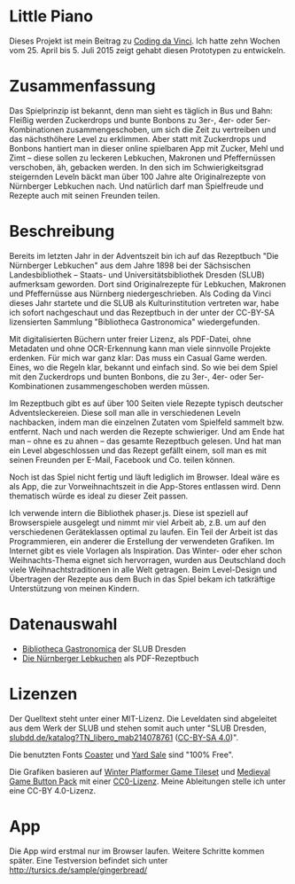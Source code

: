 # Little Piano

Dieses Projekt ist mein Beitrag zu [Coding da Vinci](http://codingdavinci.de/). Ich hatte zehn Wochen vom 25. April bis 5. Juli 2015 zeigt gehabt diesen Prototypen zu entwickeln.

# Zusammenfassung

Das Spielprinzip ist bekannt, denn man sieht es täglich in Bus und Bahn: Fleißig werden Zuckerdrops und bunte Bonbons zu 3er-, 4er- oder 5er-Kombinationen zusammengeschoben, um sich die Zeit zu vertreiben und das nächsthöhere Level zu erklimmen. Aber statt mit Zuckerdrops und Bonbons hantiert man in dieser online spielbaren App mit Zucker, Mehl und Zimt – diese sollen zu leckeren Lebkuchen, Makronen und Pfeffernüssen verschoben, äh, gebacken werden. In den sich im Schwierigkeitsgrad steigernden Leveln bäckt man über 100 Jahre alte Originalrezepte von Nürnberger Lebkuchen nach. Und natürlich darf man Spielfreude und Rezepte auch mit seinen Freunden teilen.

# Beschreibung

Bereits im letzten Jahr in der Adventszeit bin ich auf das Rezeptbuch "Die Nürnberger Lebkuchen" aus dem Jahre 1898 bei der Sächsischen Landesbibliothek – Staats- und Universitätsbibliothek Dresden (SLUB) aufmerksam geworden. Dort sind Originalrezepte für Lebkuchen, Makronen und Pfeffernüsse aus Nürnberg niedergeschrieben. Als Coding da Vinci dieses Jahr startete und die SLUB als Kulturinstitution vertreten war, habe ich sofort nachgeschaut und das Rezeptbuch in der unter der CC-BY-SA lizensierten Sammlung "Bibliotheca Gastronomica" wiedergefunden.

Mit digitalisierten Büchern unter freier Lizenz, als PDF-Datei, ohne Metadaten und ohne OCR-Erkennung kann man viele sinnvolle Projekte erdenken. Für mich war ganz klar: Das muss ein Casual Game werden. Eines, wo die Regeln klar, bekannt und einfach sind. So wie bei dem Spiel mit den Zuckerdrops und bunten Bonbons, die zu 3er-, 4er- oder 5er-Kombinationen zusammengeschoben werden müssen.

Im Rezeptbuch gibt es auf über 100 Seiten viele Rezepte typisch deutscher Adventsleckereien. Diese soll man alle in verschiedenen Leveln nachbacken, indem man die einzelnen Zutaten vom Spielfeld sammelt bzw. entfernt. Nach und nach werden die Rezepte schwieriger. Und am Ende hat man – ohne es zu ahnen – das gesamte Rezeptbuch gelesen. Und hat man ein Level abgeschlossen und das Rezept gefällt einem, soll man es mit seinen Freunden per E-Mail, Facebook und Co. teilen können.

Noch ist das Spiel nicht fertig und läuft lediglich im Browser. Ideal wäre es als App, die zur Vorweihnachtszeit in die App-Stores entlassen wird. Denn thematisch würde es ideal zu dieser Zeit passen.

Ich verwende intern die Bibliothek phaser.js. Diese ist speziell auf Browserspiele ausgelegt und nimmt mir viel Arbeit ab, z.B. um auf den verschiedenen Geräteklassen optimal zu laufen. Ein Teil der Arbeit ist das Programmieren, ein anderer die Erstellung der verwendeten Grafiken. Im Internet gibt es viele Vorlagen als Inspiration. Das Winter- oder eher schon Weihnachts-Thema eignet sich hervorragen, wurden aus Deutschland doch viele Weihnachtstraditionen in alle Welt getragen. Beim Level-Design und Übertragen der Rezepte aus dem Buch in das Spiel bekam ich tatkräftige Unterstützung von meinen Kindern.

# Datenauswahl

* [Bibliotheca Gastronomica](http://codingdavinci.de/daten/#slub-dresden) der SLUB Dresden
* [Die Nürnberger Lebkuchen](http://digital.slub-dresden.de/werkansicht/dlf/12327/) als PDF-Rezeptbuch

# Lizenzen

Der Quelltext steht unter einer MIT-Lizenz. Die Leveldaten sind abgeleitet aus dem Werk der SLUB und stehen somit auch unter "SLUB Dresden, [slubdd.de/katalog?TN_libero_mab214078761](http://slubdd.de/katalog?TN_libero_mab214078761) ([CC-BY-SA 4.0](http://creativecommons.org/licenses/by-sa/4.0/deed.de))".

Die benutzten Fonts [Coaster](http://www.dafont.com/coaster.font) und [Yard Sale](http://www.dafont.com/yard-sale.font) sind "100% Free".

Die Grafiken basieren auf [Winter Platformer Game Tileset](http://www.gameart2d.com/winter-platformer-game-tileset.html) und [Medieval Game Button Pack](http://www.gameart2d.com/free-medieval-game-button-pack.html) mit einer [CC0-Lizenz](http://creativecommons.org/publicdomain/zero/1.0/). Meine Ableitungen stelle ich unter eine CC-BY 4.0-Lizenz.

# App

Die App wird erstmal nur im Browser laufen. Weitere Schritte kommen später. Eine Testversion befindet sich unter http://tursics.de/sample/gingerbread/

